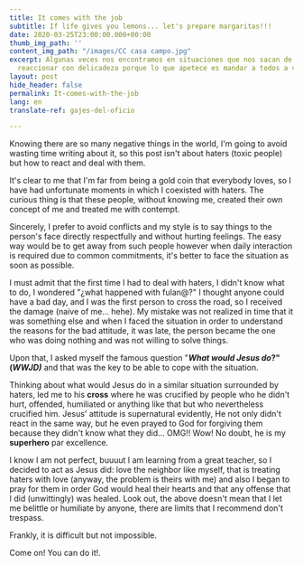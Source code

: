 ```yaml
---
title: It comes with the job
subtitle: If life gives you lemons... let's prepare margaritas!!!
date: 2020-03-25T23:00:00.000+00:00
thumb_img_path: ''
content_img_path: "/images/CC casa campo.jpg"
excerpt: Algunas veces nos encontramos en situaciones que nos sacan de onda y cuesta
  reaccionar con delicadeza porque lo que apetece es mandar a todos a volar.
layout: post
hide_header: false
permalink: It-comes-with-the-job
lang: en
translate-ref: gajes-del-oficio

---
```

Knowing there are so many negative things in the world, I'm going to avoid wasting time writing about it, so this post isn't about haters (toxic people) but how to react and deal with them.

It's clear to me that I'm far from being a gold coin that everybody loves, so I have had unfortunate moments in which I coexisted with haters. The curious thing is that these people, without knowing me, created their own concept of me and treated me with contempt.

Sincerely, I prefer to avoid conflicts and my style is to say things to the person's face directly respectfully and without hurting feelings. The easy way would be to get away from such people however when daily interaction is required due to common commitments, it's better to face the situation as soon as possible.

I must admit that the first time I had to deal with haters, I didn't know what to do, I wondered "¿what happened with fulan@?" I thought anyone could have a bad day, and I was the first person to cross the road, so I received the damage (naive of me... hehe). My mistake was not realized in time that it was something else and when I faced the situation in order to understand the reasons for the bad attitude, it was late, the person became the one who was doing nothing and was not willing to solve things.

Upon that, I asked myself the famous question "**_What would Jesus do_?" (_WWJD)_** and that was the key to be able to cope with the situation.

Thinking about what would Jesus do in a similar situation surrounded by haters, led me to his **cross** where he was crucified by people who he didn't hurt, offended, humiliated or anything like that but who nevertheless crucified him. Jesus' attitude is supernatural evidently, He not only didn't react in the same way, but he even prayed to God for forgiving them because they didn't know what they did... OMG!! Wow! No doubt, he is my **superhero** par excellence.

I know I am not perfect, buuuut I am learning from a great teacher, so I decided to act as Jesus did: love the neighbor like myself, that is treating haters with love (anyway, the problem is theirs with me) and also I began to pray for them in order God would heal their hearts and that any offense that I did (unwittingly) was healed. Look out, the above doesn't mean that I let me belittle or humiliate by anyone, there are limits that I recommend don't trespass.

Frankly, it is difficult but not impossible.

Come on! You can do it!.